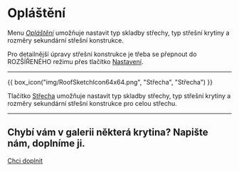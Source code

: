 
# Opláštění

  <p>Menu <u><i>Opláštění</i></u> umožňuje nastavit typ skladby střechy, typ střešní krytiny a rozměry sekundární střešní konstrukce.</p>

  <p>Pro detailnější úpravy střešní konstrukce je třeba se přepnout do ROZŠÍŘENÉHO režimu přes tlačítko <u>Nastavení</u>.</p>

  <hr class="main">

{{ box_icon("img/RoofSketchIcon64x64.png", "Střecha", "Střecha") }}

  <p>Tlačítko <u>Střecha</u> umožňuje nastavit typ skladby střechy, typ střešní krytiny a rozměry sekundární střešní konstrukce pro celou střechu.</p>

  <hr class="main">

<h2>Chybí vám v galerii některá krytina? Napište nám, doplníme ji.</h2>
<a href="mailto:jiri.podval@histruct.com?subject=Dotaz na HiStruct konfigurátor budov" class="btn">
  Chci doplnit
</a>

<!-- product: HiStruct Roofs -->

